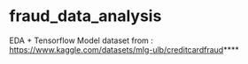 # fraud_data_analysis

EDA + Tensorflow Model
dataset from  : https://www.kaggle.com/datasets/mlg-ulb/creditcardfraud****
